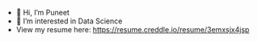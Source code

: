 - 👋 Hi, I’m Puneet
- 👀 I’m interested in Data Science
- View my resume here: https://resume.creddle.io/resume/3emxsjx4jsp
